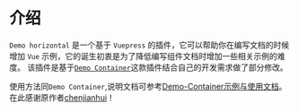 # 介绍

`Demo horizontal` 是一个基于 `Vuepress` 的插件，它可以帮助你在编写文档的时候增加 `Vue` 示例，它的诞生初衷是为了降低编写组件文档时增加一些相关示例的难度。
该插件是基于[`Demo Container`](https://github.com/calebman/vuepress-plugin-demo-container)这款插件结合自己的开发需求做了部分修改。

使用方法同`Demo Container`,说明文档可参考[Demo-Container示例与使用文档](https://docs.chenjianhui.site/vuepress-plugin-demo-container/zh/)。
在此感谢原作者[chenjianhui](https://github.com/calebman/vuepress-plugin-demo-container)！